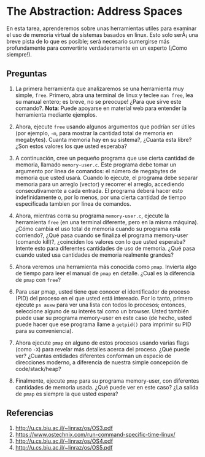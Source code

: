# The Abstraction: Address Spaces #

En esta tarea, aprenderemos sobre unas herramientas utiles para examinar el uso de memoria virtual de sistemas basados en linux. 
Esto solo serÃ¡ una breve pista de lo que es posible; será necesario sumergirse más profundamente para convertirte verdaderamente 
en un experto (¡Como siempre!).

## Preguntas ##

1. La primera herramienta que analizaremos se una herramienta muy simple, ```free```. Primero, abra una terminal de linux y 
teclee ```man free```, lea su manual entero; es breve, no se preocupe! ¿Para que sirve este comando?. **Nota**: Puede apoyarse en 
material web para entender la herramienta mediante ejemplos.

2. Ahora, ejecute ```free``` usando algunos argumentos que podrían ser útiles (por ejemplo, ```-m```, para mostrar 
la cantidad total de memoria en megabytes). Cuanta memoria hay en su sistema?, ¿Cuanta esta libre? 
¿Son estos valores los que usted esperaba?

3. A continuación, cree un pequeño programa que use cierta cantidad de memoria, llamado ```memory-user.c```. 
Este programa debe tomar un argumento por linea de comandos: el número de megabytes de memoria que usted usará. 
Cuando lo ejecute, el programa debe separar memoria para un arreglo (vector) y recorrer el arreglo, 
accediendo consecutivamente a cada entrada. El programa deberá hacer esto indefinidamente o, 
por lo menos, por una cierta cantidad de tiempo especificada tambien por línea de comandos.

4. Ahora, mientras corra su programa ```memory-user.c```, ejecute la herramienta ```free``` (en una terminal diferente, 
pero en la misma máquina). ¿Cómo cambia el uso total de memoria cuando su programa está corriendo?,
¿Qué pasa cuando se finaliza el programa memory-user (comando kill)?, ¿coinciden los valores con lo que usted esperaba? 
Intente esto para diferentes cantidades de uso de memoria. ¿Qué pasa cuando usted usa cantidades de memoria realmente grandes?

5. Ahora veremos una herramienta más conocida como ```pmap```. Invierta algo de tiempo para leer el manual de ```pmap``` 
en detalle. ¿Cual es la diferencia de ```pmap``` con ```free```?

6. Para usar pmap, usted tiene que conocer el identificador de proceso (PID) del proceso en el que usted está intereado. 
Por lo tanto, primero ejecute ```ps auxw``` para ver una lista con todos lo procesos; entonces, 
seleccione alguno de su interés tal como un browser. Usted también puede usar su programa memory-user en este caso 
(de hecho, usted puede hacer que ese programa llame a ```getpid()``` para imprimir su PID para su conveniencia).

7. Ahora ejecute ```pmap``` en alguno de estos procesos usando varias flags (como ```-X```) para revelar más detalles 
acerca del proceso. ¿Qué puede ver? ¿Cuantas entidades diferentes conforman un espacio de direcciones moderno, a diferencia de 
nuestra simple concepción de code/stack/heap?

8. Finalmente, ejecute ```pmap``` para su programa memory-user, con diferentes cantidades de memoria usada. ¿Qué puede ver en este caso? 
¿La salida de ```pmap``` es siempre la que usted espera?

## Referencias ##

1. http://u.cs.biu.ac.il/~linraz/os/OS3.pdf
2. https://www.ostechnix.com/run-command-specific-time-linux/
3. http://u.cs.biu.ac.il/~linraz/os/OS4.pdf
4. http://u.cs.biu.ac.il/~linraz/os/OS5.pdf
